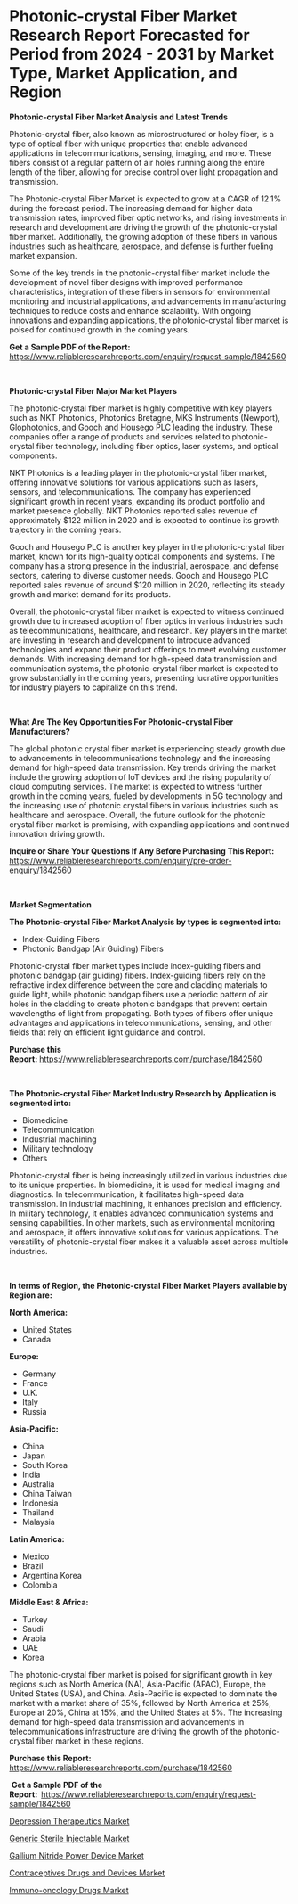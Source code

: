 <p><h1>Photonic-crystal Fiber Market Research Report Forecasted for Period from 2024 -  2031 by Market Type, Market Application, and Region</h1></p><p><strong>Photonic-crystal Fiber Market Analysis and Latest Trends</strong></p>
<p><p>Photonic-crystal fiber, also known as microstructured or holey fiber, is a type of optical fiber with unique properties that enable advanced applications in telecommunications, sensing, imaging, and more. These fibers consist of a regular pattern of air holes running along the entire length of the fiber, allowing for precise control over light propagation and transmission.</p><p>The Photonic-crystal Fiber Market is expected to grow at a CAGR of 12.1% during the forecast period. The increasing demand for higher data transmission rates, improved fiber optic networks, and rising investments in research and development are driving the growth of the photonic-crystal fiber market. Additionally, the growing adoption of these fibers in various industries such as healthcare, aerospace, and defense is further fueling market expansion.</p><p>Some of the key trends in the photonic-crystal fiber market include the development of novel fiber designs with improved performance characteristics, integration of these fibers in sensors for environmental monitoring and industrial applications, and advancements in manufacturing techniques to reduce costs and enhance scalability. With ongoing innovations and expanding applications, the photonic-crystal fiber market is poised for continued growth in the coming years.</p></p>
<p><strong>Get a Sample PDF of the Report:&nbsp;</strong> <a href="https://www.reliableresearchreports.com/enquiry/request-sample/1842560">https://www.reliableresearchreports.com/enquiry/request-sample/1842560</a></p>
<p>&nbsp;</p>
<p><strong>Photonic-crystal Fiber Major Market Players</strong></p>
<p><p>The photonic-crystal fiber market is highly competitive with key players such as NKT Photonics, Photonics Bretagne, MKS Instruments (Newport), Glophotonics, and Gooch and Housego PLC leading the industry. These companies offer a range of products and services related to photonic-crystal fiber technology, including fiber optics, laser systems, and optical components.</p><p>NKT Photonics is a leading player in the photonic-crystal fiber market, offering innovative solutions for various applications such as lasers, sensors, and telecommunications. The company has experienced significant growth in recent years, expanding its product portfolio and market presence globally. NKT Photonics reported sales revenue of approximately $122 million in 2020 and is expected to continue its growth trajectory in the coming years.</p><p>Gooch and Housego PLC is another key player in the photonic-crystal fiber market, known for its high-quality optical components and systems. The company has a strong presence in the industrial, aerospace, and defense sectors, catering to diverse customer needs. Gooch and Housego PLC reported sales revenue of around $120 million in 2020, reflecting its steady growth and market demand for its products.</p><p>Overall, the photonic-crystal fiber market is expected to witness continued growth due to increased adoption of fiber optics in various industries such as telecommunications, healthcare, and research. Key players in the market are investing in research and development to introduce advanced technologies and expand their product offerings to meet evolving customer demands. With increasing demand for high-speed data transmission and communication systems, the photonic-crystal fiber market is expected to grow substantially in the coming years, presenting lucrative opportunities for industry players to capitalize on this trend.</p></p>
<p>&nbsp;</p>
<p><strong>What Are The Key Opportunities For Photonic-crystal Fiber Manufacturers?</strong></p>
<p><p>The global photonic crystal fiber market is experiencing steady growth due to advancements in telecommunications technology and the increasing demand for high-speed data transmission. Key trends driving the market include the growing adoption of IoT devices and the rising popularity of cloud computing services. The market is expected to witness further growth in the coming years, fueled by developments in 5G technology and the increasing use of photonic crystal fibers in various industries such as healthcare and aerospace. Overall, the future outlook for the photonic crystal fiber market is promising, with expanding applications and continued innovation driving growth.</p></p>
<p><strong>Inquire or Share Your Questions If Any Before Purchasing This Report:</strong> <a href="https://www.reliableresearchreports.com/enquiry/pre-order-enquiry/1842560">https://www.reliableresearchreports.com/enquiry/pre-order-enquiry/1842560</a></p>
<p>&nbsp;</p>
<p><strong>Market Segmentation</strong></p>
<p><strong>The Photonic-crystal Fiber Market Analysis by types is segmented into:</strong></p>
<p><ul><li>Index-Guiding Fibers</li><li>Photonic Bandgap (Air Guiding) Fibers</li></ul></p>
<p><p>Photonic-crystal fiber market types include index-guiding fibers and photonic bandgap (air guiding) fibers. Index-guiding fibers rely on the refractive index difference between the core and cladding materials to guide light, while photonic bandgap fibers use a periodic pattern of air holes in the cladding to create photonic bandgaps that prevent certain wavelengths of light from propagating. Both types of fibers offer unique advantages and applications in telecommunications, sensing, and other fields that rely on efficient light guidance and control.</p></p>
<p><strong>Purchase this Report:&nbsp;</strong><a href="https://www.reliableresearchreports.com/purchase/1842560">https://www.reliableresearchreports.com/purchase/1842560</a></p>
<p>&nbsp;</p>
<p><strong>The Photonic-crystal Fiber Market Industry Research by Application is segmented into:</strong></p>
<p><ul><li>Biomedicine</li><li>Telecommunication</li><li>Industrial machining</li><li>Military technology</li><li>Others</li></ul></p>
<p><p>Photonic-crystal fiber is being increasingly utilized in various industries due to its unique properties. In biomedicine, it is used for medical imaging and diagnostics. In telecommunication, it facilitates high-speed data transmission. In industrial machining, it enhances precision and efficiency. In military technology, it enables advanced communication systems and sensing capabilities. In other markets, such as environmental monitoring and aerospace, it offers innovative solutions for various applications. The versatility of photonic-crystal fiber makes it a valuable asset across multiple industries.</p></p>
<p>&nbsp;</p>
<p><strong>In terms of Region, the Photonic-crystal Fiber Market Players available by Region are:</strong></p>
<p>
    <p> <strong> North America: </strong>
        <ul>
            <li>United States</li>
            <li>Canada</li>
        </ul>
        </p> 
    <p> <strong> Europe: </strong>
        <ul>
            <li>Germany</li>
            <li>France</li>
            <li>U.K.</li>
            <li>Italy</li>
            <li>Russia</li>
        </ul>
        </p> 
    <p> <strong> Asia-Pacific: </strong>
        <ul>
            <li>China</li>
            <li>Japan</li>
            <li>South Korea</li>
            <li>India</li>
            <li>Australia</li>
            <li>China Taiwan</li>
            <li>Indonesia</li>
            <li>Thailand</li>
            <li>Malaysia</li>
        </ul>
        </p> 
    <p> <strong> Latin America: </strong>
        <ul>
            <li>Mexico</li>
            <li>Brazil</li>
            <li>Argentina Korea</li>
            <li>Colombia</li>
        </ul>
        </p> 
    <p> <strong> Middle East & Africa: </strong>
        <ul>
            <li>Turkey</li>
            <li>Saudi</li>
            <li>Arabia</li>
            <li>UAE</li>
            <li>Korea</li>
        </ul>
    </p>
    </p>
<p><p>The photonic-crystal fiber market is poised for significant growth in key regions such as North America (NA), Asia-Pacific (APAC), Europe, the United States (USA), and China. Asia-Pacific is expected to dominate the market with a market share of 35%, followed by North America at 25%, Europe at 20%, China at 15%, and the United States at 5%. The increasing demand for high-speed data transmission and advancements in telecommunications infrastructure are driving the growth of the photonic-crystal fiber market in these regions.</p></p>
<p><strong>Purchase this Report: </strong><a href="https://www.reliableresearchreports.com/purchase/1842560">https://www.reliableresearchreports.com/purchase/1842560</a></p>
<p>&nbsp;<strong>Get a Sample PDF of the Report:&nbsp;&nbsp;</strong><a href="https://www.reliableresearchreports.com/enquiry/request-sample/1842560">https://www.reliableresearchreports.com/enquiry/request-sample/1842560</a></p>
<p><strong></strong></p>
<p><p><a href="https://github.com/sofayahoo2023/Market-Research-Report-List-3/blob/main/depression-therapeutics-market.md">Depression Therapeutics Market</a></p><p><a href="https://github.com/wwwkeltoum/Market-Research-Report-List-2/blob/main/generic-sterile-injectable-market.md">Generic Sterile Injectable Market</a></p><p><a href="https://github.com/joannesouthgate/Market-Research-Report-List-2/blob/main/gallium-nitride-power-device-market.md">Gallium Nitride Power Device Market</a></p><p><a href="https://github.com/nicholepatriciadoylenwnrjr0/Market-Research-Report-List-1/blob/main/contraceptives-drugs-and-devices-market.md">Contraceptives Drugs and Devices Market</a></p><p><a href="https://github.com/gamblestampleyjenny50m5sl6/Market-Research-Report-List-1/blob/main/immuno-oncology-drugs-market.md">Immuno-oncology Drugs Market</a></p></p>